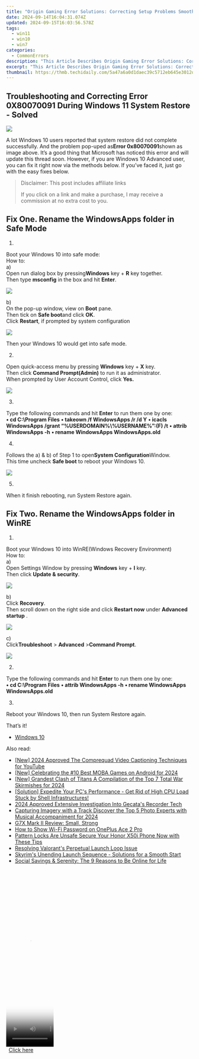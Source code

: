 ```yaml
---
title: "Origin Gaming Error Solutions: Correcting Setup Problems Smoothly"
date: 2024-09-14T16:04:31.074Z
updated: 2024-09-15T16:03:56.578Z
tags:
  - win11
  - win10
  - win7
categories:
  - CommonErrors
description: "This Article Describes Origin Gaming Error Solutions: Correcting Setup Problems Smoothly"
excerpt: "This Article Describes Origin Gaming Error Solutions: Correcting Setup Problems Smoothly"
thumbnail: https://thmb.techidaily.com/5a47a6a0d1daec39c5712eb645e3012dacc86a9be39fe69eb45844425e13837c.jpg
---
```


## Troubleshooting and Correcting Error 0X80070091 During Windows 11 System Restore - Solved

![](https://images.drivereasy.com/wp-content/uploads/2017/04/1-2.jpg)
  
A lot Windows 10 users reported that system restore did not complete successfully. And the problem pop-uped as**Error 0x80070091**shown as image above. It’s a good thing that Microsoft has noticed this error and  will update this thread soon. However, if you are Windows 10 Advanced user, you can fix it right now via the methods below. If you’ve faced it, just go with the easy fixes below.  

>  Disclaimer: This post includes affiliate links
>
>  If you click on a link and make a purchase, I may receive a commission at no extra cost to you.
>

  
## **Fix One. Rename the WindowsApps folder in Safe Mode**

1)  

Boot your Windows 10 into safe mode:  
How to:  
a)  
Open run dialog box by pressing**Windows** key + **R** key together.  
Then type **msconfig** in the box and hit **Enter**.  
  
![](https://images.drivereasy.com/wp-content/uploads/2017/04/2-2.jpg)
  
b)  
On the pop-up window, view on **Boot** pane.  
Then tick on **Safe boot**and click **OK**.  
Click **Restart**, if prompted by system configuration  
  
![](https://images.drivereasy.com/wp-content/uploads/2017/04/3-1.jpg)
  
Then your Windows 10 would get into safe mode.  
  
2)  

Open quick-access menu by pressing **Windows** key + **X** key.  
Then click **Command Prompt(Admin)** to run it as administrator.  
When prompted by User Account Control, click   **Yes.**
  
**![](https://images.drivereasy.com/wp-content/uploads/2017/04/4-2.jpg)**
  
3)  

Type the following commands and hit **Enter** to run them one by one:  
**• cd C:\\Program Files**
**• takeown /f WindowsApps /r /d Y**
 **• icacls WindowsApps /grant “%USERDOMAIN%\\%USERNAME%”:(F) /t**
**• attrib WindowsApps -h**
 **• rename WindowsApps WindowsApps.old**
  
4)  

Follows the a) & b) of Step 1 to open**System Configuration**Window.  
This time uncheck **Safe boot** to reboot your Windows 10.  
  
![](https://images.drivereasy.com/wp-content/uploads/2017/04/5-1.jpg)
  
5)  

When it finish rebooting, run System Restore again.  
  
## **Fix Two. Rename the WindowsApps folder in WinRE**

1)  

Boot your Windows 10 into WinRE(Windows Recovery Environment)  
How to:  
a)  
Open Settings Window by pressing **Windows** key + **I** key.  
Then click **Update & security**.  
  
![](https://images.drivereasy.com/wp-content/uploads/2017/04/6.jpg)
  
b)  
Click **Recovery**.  
Then scroll down on the right side and click **Restart now** under **Advanced startup** .  
  
![](https://images.drivereasy.com/wp-content/uploads/2017/04/7-2.jpg)
  
c)  
Click**Troubleshoot** \> **Advanced** \>**Command Prompt**.
  
![](https://images.drivereasy.com/wp-content/uploads/2017/04/11.jpg)
  
2)  

Type the following commands and hit **Enter**  to run them one by one:  
**• cd C:\\Program Files**
**• attrib WindowsApps -h**
 **• rename WindowsApps WindowsApps.old**
  
3)

Reboot your Windows 10, then run System Restore again.  
  
That’s it!

* [Windows 10](https://tools.techidaily.com/drivereasy/download/)

<ins class="adsbygoogle"
     style="display:block"
     data-ad-format="autorelaxed"
     data-ad-client="ca-pub-7571918770474297"
     data-ad-slot="1223367746"></ins>

<ins class="adsbygoogle"
     style="display:block"
     data-ad-client="ca-pub-7571918770474297"
     data-ad-slot="8358498916"
     data-ad-format="auto"
     data-full-width-responsive="true"></ins>

<span class="atpl-alsoreadstyle">Also read:</span>
<div><ul>
<li><a href="https://youtube-data.techidaily.com/024-approved-the-comprequad-video-captioning-techniques-for-youtube/"><u>[New] 2024 Approved The Comprequad Video Captioning Techniques for YouTube</u></a></li>
<li><a href="https://visual-screen-recording.techidaily.com/new-celebrating-the-10-best-moba-games-on-android-for-2024/"><u>[New] Celebrating the #10 Best MOBA Games on Android for 2024</u></a></li>
<li><a href="https://screen-video-capture.techidaily.com/new-grandest-clash-of-titans-a-compilation-of-the-top-7-total-war-skirmishes-for-2024/"><u>[New] Grandest Clash of Titans A Compilation of the Top 7 Total War Skirmishes for 2024</u></a></li>
<li><a href="https://common-error.techidaily.com/1723209147637-solution-expedite-your-pcs-performance-get-rid-of-high-cpu-load-stuck-by-shell-infrastructures/"><u>[Solution] Expedite Your PC's Performance - Get Rid of High CPU Load Stuck by Shell Infrastructures!</u></a></li>
<li><a href="https://video-capture.techidaily.com/2024-approved-extensive-investigation-into-gecatas-recorder-tech/"><u>2024 Approved Extensive Investigation Into Gecata's Recorder Tech</u></a></li>
<li><a href="https://extra-lessons.techidaily.com/capturing-imagery-with-a-track-discover-the-top-5-photo-experts-with-musical-accompaniment-for-2024/"><u>Capturing Imagery with a Track Discover the Top 5 Photo Experts with Musical Accompaniment for 2024</u></a></li>
<li><a href="https://buynow-reviews.techidaily.com/g7x-mark-ii-review-small-strong/"><u>G7X Mark II Review: Small, Strong</u></a></li>
<li><a href="https://easy-unlock-android.techidaily.com/how-to-show-wi-fi-password-on-oneplus-ace-2-pro-by-drfone-android/"><u>How to Show Wi-Fi Password on OnePlus Ace 2 Pro</u></a></li>
<li><a href="https://unlock-android.techidaily.com/pattern-locks-are-unsafe-secure-your-honor-x50i-phone-now-with-these-tips-by-drfone-android/"><u>Pattern Locks Are Unsafe Secure Your Honor X50i Phone Now with These Tips</u></a></li>
<li><a href="https://common-error.techidaily.com/resolving-valorants-perpetual-launch-loop-issue/"><u>Resolving Valorant's Perpetual Launch Loop Issue</u></a></li>
<li><a href="https://common-error.techidaily.com/skyrims-unending-launch-sequence-solutions-for-a-smooth-start/"><u>Skyrim's Unending Launch Sequence - Solutions for a Smooth Start</u></a></li>
<li><a href="https://facebook.techidaily.com/social-savings-and-serenity-the-9-reasons-to-be-online-for-life/"><u>Social Savings & Serenity: The 9 Reasons to Be Online for Life</u></a></li>
</ul></div>

<!-- affiliate ads begin -->
<span id="1976998">
					<video width="128" height="480" style="cursor:pointer"
           poster="//a.impactradius-go.com/display-clicktoplayimage/1976998.png"
           onclick="if(!this.playClicked){this.play();this.setAttribute('controls',true);this.playClicked=true;}">
	   <source src="//a.impactradius-go.com/display-ad/22993-1976998">
	   <img src="//a.impactradius-go.com/display-clicktoplayimage/1976998.png" style="border: none; height: 100%; width: 100%; object-fit: contain">
	</video>
	<div style="width:80px;text-align:center"><a href="javascript:window.open(decodeURIComponent('https%3A%2F%2Fhomestyler.sjv.io%2Fc%2F5597632%2F1976998%2F22993'), '_blank');void(0);">Click here</a></div>
</span>
<img height="0" width="0" src="https://imp.pxf.io/i/5597632/1976998/22993" style="position:absolute;visibility:hidden;" border="0" />
<!-- affiliate ads end -->

